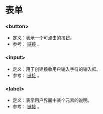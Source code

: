 # 表单

### \<button>

- 定义：表示一个可点击的按钮。
- 参考： [链接](https://developer.mozilla.org/zh-CN/docs/Web/HTML/Element/button) 。

### \<input>

- 定义：用于创建接收用户输入字符的输入框。
- 参考： [链接](https://developer.mozilla.org/zh-CN/docs/Web/HTML/Element/input) 。

### \<label>

- 定义：表示用户界面中某个元素的说明。
- 参考： [链接](https://developer.mozilla.org/zh-CN/docs/Web/HTML/Element/label) 。
